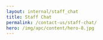 ```yaml
---
layout: internal/staff_chat
title: Staff Chat
permalink: /contact-us/staff-chat/
hero: /img/apc/content/hero-8.jpg
---
```


<!--- This child document initializes the page in Jekyll. -->